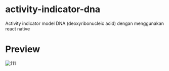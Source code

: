 # activity-indicator-dna
Activity indicator model DNA (deoxyribonucleic acid) dengan menggunakan react native

# Preview
![111](https://user-images.githubusercontent.com/58913447/138113259-cb63b9fe-b72f-430c-9c2b-6f90f4d2b452.gif)
